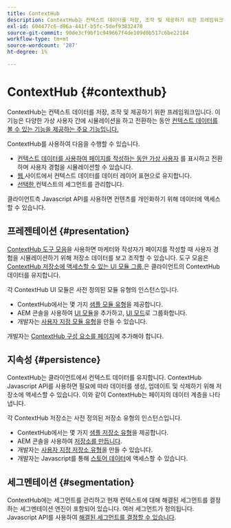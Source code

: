 ```yaml
---
title: ContextHub
description: ContextHub는 컨텍스트 데이터를 저장, 조작 및 제공하기 위한 프레임워크입니다
exl-id: 604477c6-d96a-441f-b5fc-5def93832478
source-git-commit: 90de3cf9bf1c949667f4de109d0b517c6be22184
workflow-type: tm+mt
source-wordcount: '287'
ht-degree: 1%

---
```


# ContextHub {#contexthub}

ContextHub는 컨텍스트 데이터를 저장, 조작 및 제공하기 위한 프레임워크입니다. 이 기능은 다양한 가상 사용자 간에 시뮬레이션을 하고 전환하는 동안 [컨텍스트 데이터를 볼 수 있는 기능을 제공하는 주요 기능입니다.](/help/sites-cloud/authoring/personalization/contexthub.md)

ContextHub를 사용하여 다음을 수행할 수 있습니다.

* [컨텍스트 데이터를 사용하여 페이지를 작성하는 동안 가상 사용자](#presentation) 를 표시하고 전환하며 사용자 경험을 시뮬레이션할 수 있습니다.
* [웹 ](#persistence) 사이트에서 컨텍스트 데이터를 데이터 레이어 표현으로 유지합니다.
* [선택한 ](#segmentation) 컨텍스트의 세그먼트를 관리합니다.

클라이언트측 Javascript API를 사용하면 컨텐츠를 개인화하기 위해 데이터에 액세스할 수 있습니다.

## 프레젠테이션 {#presentation}

[ContextHub 도구 모음](/help/sites-cloud/authoring/personalization/contexthub.md)을 사용하면 마케터와 작성자가 페이지를 작성할 때 사용자 경험을 시뮬레이션하기 위해 저장소 데이터를 보고 조작할 수 있습니다. 도구 모음은 [ContextHub 저장소에 액세스할 수 있는 UI 모듈 그룹,](#persistence)은 클라이언트의 ContextHub 데이터를 유지합니다.

각 ContextHub UI 모듈은 사전 정의된 모듈 유형의 인스턴스입니다.

* ContextHub에서는 몇 가지 [샘플 모듈 유형](sample-modules.md)을 제공합니다.
* AEM 콘솔을 사용하여 [UI 모듈](configuring-contexthub.md#adding-a-ui-module)을 추가하고, [UI 모드](configuring-contexthub.md#adding-a-ui-mode)로 그룹화합니다.
* 개발자는 [사용자 지정 모듈 유형](extending-contexthub.md#creating-contexthub-ui-module-types)을 만들 수 있습니다.

개발자는 [ContextHub 구성 요소를 페이지](configuring-contexthub.md)에 추가해야 합니다.

## 지속성 {#persistence}

ContextHub는 클라이언트에서 컨텍스트 데이터를 유지합니다. ContextHub Javascript API를 사용하면 필요에 따라 데이터를 생성, 업데이트 및 삭제하기 위해 저장소에 액세스할 수 있습니다. 이와 같이 ContextHub는 페이지의 데이터 계층을 나타냅니다.

각 ContextHub 저장소는 사전 정의된 저장소 유형의 인스턴스입니다.

* ContextHub에서는 몇 가지 [샘플 저장소 유형](sample-stores.md)을 제공합니다.
* AEM 콘솔을 사용하여 [저장소를 만듭니다](configuring-contexthub.md#creating-a-contexthub-store).
* 개발자는 [사용자 지정 저장소 유형](extending-contexthub.md#creating-custom-store-candidates)을 만들 수 있습니다.
* 개발자는 Javascript를 통해 [스토어 데이터](adding-contexthub.md#interacting-with-contexthub-stores)에 액세스할 수 있습니다.

## 세그멘테이션 {#segmentation}

ContextHub에는 세그먼트를 관리하고 현재 컨텍스트에 대해 해결된 세그먼트를 결정하는 세그멘테이션 엔진이 포함되어 있습니다. 여러 세그먼트가 정의됩니다. Javascript API를 사용하여 [해결된 세그먼트를 결정할 수 있습니다](adding-contexthub.md#determining-resolved-contexthub-segments).
